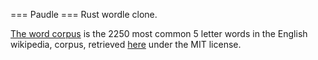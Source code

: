=== Paudle ===
Rust wordle clone.

[The word corpus](src/awords.txt) is the 2250 most common 5 letter words in the English wikipedia, corpus, retrieved [here](https://github.com/IlyaSemenov/wikipedia-word-frequency/tree/master/results) under the MIT license.
